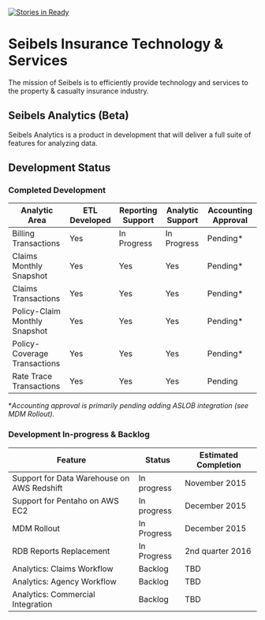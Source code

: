 [![Stories in Ready](https://badge.waffle.io/seibelsbi/sbi.png?label=ready&title=Ready)](https://waffle.io/seibelsbi/sbi)
# Seibels Insurance Technology & Services
The mission of Seibels is to efficiently provide technology and services to the property &amp; casualty insurance industry.


## Seibels Analytics (Beta)
Seibels Analytics is a product in development that will deliver a full suite of features for analyzing data.


## Development Status

### Completed Development

Analytic Area | ETL Developed | Reporting Support | Analytic Support | Accounting Approval
--- | --- | --- | --- | ---
Billing Transactions | Yes | In Progress | In Progress | Pending*
Claims Monthly Snapshot | Yes | Yes | Yes | Pending*
Claims Transactions | Yes | Yes | Yes | Pending*
Policy-Claim Monthly Snapshot | Yes | Yes | Yes | Pending*
Policy-Coverage Transactions | Yes | Yes | Yes | Pending*
Rate Trace Transactions | Yes | Yes | Yes | Pending

**Accounting approval is primarily pending adding ASLOB integration (see MDM Rollout).*


### Development In-progress & Backlog

Feature | Status | Estimated Completion
--- | --- | ---
Support for Data Warehouse on AWS Redshift | In progress | November 2015
Support for Pentaho on AWS EC2 | In progress | December 2015
MDM Rollout | In Progress | December 2015
RDB Reports Replacement | In Progress | 2nd quarter 2016
Analytics: Claims Workflow | Backlog | TBD
Analytics: Agency Workflow | Backlog | TBD
Analytics: Commercial Integration | Backlog | TBD
